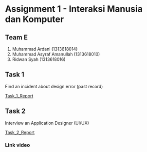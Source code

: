 # Assignment 1 - Interaksi Manusia dan Komputer

## Team E
1. Muhammad Ardani              (1313618014)
2. Muhammad Asyraf Amanullah    (1313618010)
3. Ridwan Syah                  (1313618016)

## Task 1
Find an incident about design error (past record)

[Task_1_Report](Task_1_Report/README.md)

## Task 2
Interview an Application Designer (UI/UX)

[Task_2_Report](Task_2_Report/README.md)

### Link video